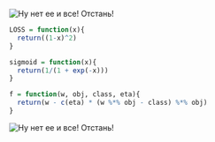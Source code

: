![Ну нет ее и все! Отстань!](/LC/ADALINEiter2.png)

```R
LOSS = function(x){
  return((1-x)^2)
}

sigmoid = function(x){
  return(1/(1 + exp(-x)))
} 

f = function(w, obj, class, eta){
  return(w - c(eta) * (w %*% obj - class) %*% obj)
}
```

![Ну нет ее и все! Отстань!](/LC/ADALINESCREENSHOT.PNG)
